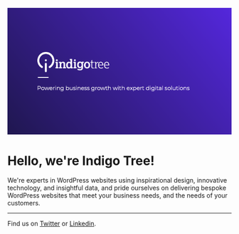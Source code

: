 [<img width="720" src="https://github.com/indigotree/.github/blob/2dddc75eb4fb7c11b866ad4acff3eec6c29d0973/profile/logo1.png?raw=true" alt="">](https://www.indigotree.co.uk)

# Hello, we're Indigo Tree!

We're experts in WordPress websites using inspirational design, innovative technology, and insightful data, and pride ourselves on delivering bespoke WordPress websites that meet your business needs, and the needs of your customers.

_____

Find us on [Twitter](https://twitter.com/indigotreesays?lang=en) or [Linkedin](https://www.linkedin.com/company/indigo-tree-digital-ltd/).
